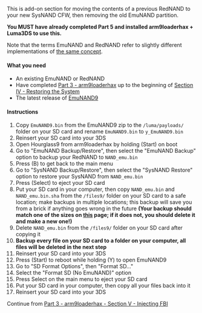 This is add-on section for moving the contents of a previous RedNAND to your new SysNAND CFW, then removing the old EmuNAND partition.

**You MUST have already completed Part 5 and installed arm9loaderhax + Luma3DS to use this.**

Note that the terms EmuNAND and RedNAND refer to slightly different implementations of [the same concept](http://3dbrew.org/wiki/NAND_Redirection).

#### What you need

* An existing EmuNAND or RedNAND
* Have completed [Part 3 - arm9loaderhax](Part-3-(arm9loaderhax)) up to the beginning of [Section IV - Restoring the System](Part-3-(arm9loaderhax)#section-iv---restoring-the-system)
* The latest release of [EmuNAND9](https://github.com/d0k3/EmuNAND9/releases)

#### Instructions

1. Copy `EmuNAND9.bin` from the EmuNAND9 zip to the `/luma/payloads/` folder on your SD card and rename `EmuNAND9.bin` to `y_EmuNAND9.bin`
2. Reinsert your SD card into your 3DS
3. Open Hourglass9 from arm9loaderhax by holding (Start) on boot
4. Go to "EmuNAND Backup/Restore", then select the "EmuNAND Backup" option to backup your RedNAND to `NAND_emu.bin`
5. Press (B) to get back to the main menu
6. Go to "SysNAND Backup/Restore", then select the "SysNAND Restore" option to restore your SysNAND from `NAND_emu.bin`
7. Press (Select) to eject your SD card
8. Put your SD card in your computer, then copy `NAND_emu.bin` and `NAND_emu.bin.sha` from the `/files9/` folder on your SD card to a safe location; make backups in multiple locations; this backup will save you from a brick if anything goes wrong in the future **(Your backup should match one of the sizes on [this](NAND-Size) page; if it does not, you should delete it and make a new one!)**
9. Delete `NAND_emu.bin` from the `/files9/` folder on your SD card after copying it
10. **Backup every file on your SD card to a folder on your computer, all files will be deleted in the next step**
11. Reinsert your SD card into your 3DS
12. Press (Start) to reboot while holding (Y) to open EmuNAND9
13. Go to "SD Format Options", then "Format SD..."
14. Select the "Format SD (No EmuNAND)" option
15. Press Select on the main menu to eject your SD card
16. Put your SD card in your computer, then copy all your files back into it
17. Reinsert your SD card into your 3DS

Continue from [Part 3 - arm9loaderhax - Section V - Injecting FBI](Part-3-(arm9loaderhax)#section-v---removing-rednand-from-your-sd)
